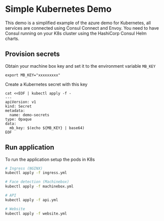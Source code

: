 # Simple Kubernetes Demo
This demo is a simplified example of the azure demo for Kubernetes, all services are connected using Consul Connect and Envoy.  You need to have Consul running on your K8s cluster using the HashiCorp Consul Helm charts.

## Provision secrets
Obtain your machine box key and set it to the environment variable `MB_KEY`

```
export MB_KEY="xxxxxxxxx"
```

Create a Kubernetes secret with this key
```
cat <<EOF | kubectl apply -f -
---
apiVersion: v1
kind: Secret
metadata:
  name: demo-secrets
type: Opaque
data:
  mb_key: $(echo ${MB_KEY} | base64)
EOF
```

## Run application
To run the application setup the pods in K8s

```bash
# Ingress (NGINX)
kubectl apply -f ingress.yml

# Face detection (Machinebox)
kubectl apply -f machinebox.yml

# API
kubectl apply -f api.yml

# Website
kubectl apply -f website.yml
```
